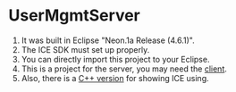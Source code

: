 # UserMgmtServer

1. It was built in Eclipse "Neon.1a Release (4.6.1)".
2. The ICE SDK must set up properly.
3. You can directly import this project to your Eclipse.
4. This is a project for the server, you may need the [client](https://github.com/kenchowcn/UserMgmtClient).
5. Also, there is a [C++ version](https://github.com/kenchowcn/UserMgmt) for showing ICE using.
